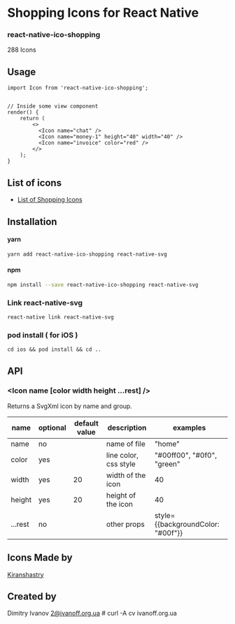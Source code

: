 # Shopping Icons for React Native

### react-native-ico-shopping

288 Icons

## Usage

```
import Icon from 'react-native-ico-shopping';


// Inside some view component
render() {
    return (
        <>
          <Icon name="chat" />
          <Icon name="money-1" height="40" width="40" />
          <Icon name="invoice" color="red" />
        </>
    );
}

```

## List of icons

- [List of Shopping Icons](static/shopping.md)

## Installation

#### yarn

```bash
yarn add react-native-ico-shopping react-native-svg
```

#### npm

```bash
npm install --save react-native-ico-shopping react-native-svg
```

### Link react-native-svg

```bash
react-native link react-native-svg
```

### pod install ( for iOS )

```
cd ios && pod install && cd ..
```

## API

### <Icon name [color width height ...rest] />

Returns a SvgXml icon by name and group.

 name | optional | default value | description | examples
------|----------|---------------|-------------|---------
name | no |  | name of file | "home"
color | yes | | line color, css style | "#00ff00", "#0f0", "green"
width | yes | 20 | width of the icon | 40
height | yes | 20 | height of the icon | 40
...rest | no | | other props | style={{backgroundColor: "#00f"}}

## Icons Made by

[Kiranshastry](https://www.flaticon.com/authors/kiranshastry)

## Created by

Dimitry Ivanov <2@ivanoff.org.ua> # curl -A cv ivanoff.org.ua
